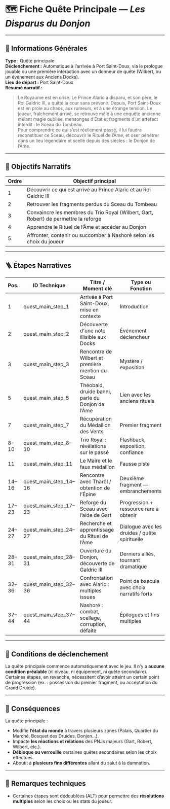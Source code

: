 # 🗺️ Fiche Quête Principale — *Les Disparus du Donjon*

---

## 🧾 Informations Générales

**Type :** Quête principale  
**Déclenchement :** Automatique à l’arrivée à Port Saint-Doux, via le prologue jouable ou une première interaction avec
un donneur de quête (Wilbert, ou un événement aux Anciens Docks).  
**Lieu de départ :** Port Saint-Doux  
**Résumé narratif :**
> Le Royaume est en crise. Le Prince Alaric a disparu, et son père, le Roi Galdric III, a quitté la cour sans prévenir.
> Depuis, Port Saint-Doux est en proie au chaos, aux rumeurs, et à une étrange tension. Le joueur, fraîchement arrivé, se
> retrouve mêlé à une enquête ancienne mêlant magie oubliée, mensonges d’État et fragments d’un artefact interdit : le
> Sceau du Tombeau.  
> Pour comprendre ce qui s’est réellement passé, il lui faudra reconstituer ce Sceau, découvrir le Rituel de l’Âme, et
> oser pénétrer dans un lieu légendaire et scellé depuis des siècles : le Donjon de l’Âme.

---

## 🎯 Objectifs Narratifs

| Ordre | Objectif principal                                                                   |
|-------|--------------------------------------------------------------------------------------|
| 1     | Découvrir ce qui est arrivé au Prince Alaric et au Roi Galdric III                   |
| 2     | Retrouver les fragments perdus du Sceau du Tombeau                                   |
| 3     | Convaincre les membres du Trio Royal (Wilbert, Gart, Robert) de permettre la reforge |
| 4     | Apprendre le Rituel de l’Âme et accéder au Donjon                                    |
| 5     | Affronter, contenir ou succomber à Nashoré selon les choix du joueur                 |

---

## 🪜 Étapes Narratives

| Pos.  | ID Technique          | Titre / Moment clé                                | Type ou Fonction                              |
|-------|-----------------------|---------------------------------------------------|-----------------------------------------------|
| 1     | quest_main_step_1     | Arrivée à Port Saint-Doux, mise en contexte       | Introduction                                  |
| 2     | quest_main_step_2     | Découverte d'une note illisible aux Docks         | Événement déclencheur                         |
| 3     | quest_main_step_3     | Rencontre de Wilbert et première mention du Sceau | Mystère / exposition                          |
| 5     | quest_main_step_5     | Théobald, druide banni, parle du Donjon de l’Âme  | Lien avec les anciens rituels                 |
| 7     | quest_main_step_7     | Récupération du Médaillon des Vents               | Premier fragment                              |
| 8-10  | quest_main_step_8–10  | Trio Royal : révélations sur le passé             | Flashback, exposition, confiance              |
| 11    | quest_main_step_11    | Le Maire et le faux médaillon                     | Fausse piste                                  |
| 14–16 | quest_main_step_14–16 | Rencontre avec Tharôl / obtention de l’Épine      | Deuxième fragment — embranchements            |
| 17–23 | quest_main_step_17–23 | Reforge du Sceau avec l’aide de Gart              | Progression + ressource rare à obtenir        |
| 24–27 | quest_main_step_24–27 | Recherche et apprentissage du Rituel de l’Âme     | Dialogue avec les druides / quête spirituelle |
| 28–31 | quest_main_step_28–31 | Ouverture du Donjon, découverte de Galdric III    | Derniers alliés, tournant dramatique          |
| 32–36 | quest_main_step_32–36 | Confrontation avec Alaric : multiples issues      | Point de bascule avec choix narratifs forts   |
| 37–44 | quest_main_step_37–44 | Nashoré : combat, scellage, corruption, défaite   | Épilogues et fins multiples                   |

---

## 🔐 Conditions de déclenchement

La quête principale commence automatiquement avec le jeu. Il n’y a **aucune condition préalable** (ni niveau, ni
équipement, ni quête secondaire).  
Certaines étapes, en revanche, nécessitent d’avoir atteint un certain point de progression (ex. : possession du premier
fragment, ou acceptation du Grand Druide).

---

## 🎁 Conséquences

La quête principale :

- Modifie **l’état du monde** à travers plusieurs zones (Palais, Quartier du Marché, Bosquet des Druides, Donjon…).
- Impacte **les réactions et relations** des PNJs majeurs (Gart, Robert, Wilbert, etc.).
- **Débloque ou verrouille** certaines quêtes secondaires selon les choix effectués.
- Aboutit à **plusieurs fins différentes** allant du salut à la damnation.

---

## 🧪 Remarques techniques

- Certaines étapes sont dédoublées (ALT) pour permettre des **résolutions multiples** selon les choix ou les stats du
  joueur.
